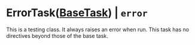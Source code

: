 # ErrorTask([BaseTask](./base_task.md)) | `error`
This is a testing class. It always raises an error when run. This task has no directives beyond those of the base task.